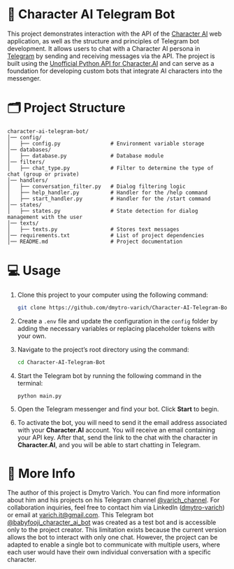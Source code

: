 # 👾 Character AI Telegram Bot
This project demonstrates interaction with the API of the [Character AI](https://character.ai/) web application, as well as the structure and principles of Telegram bot development. It allows users to chat with a Character AI persona in [Telegram](https://web.telegram.org/) by sending and receiving messages via the API. The project is built using the [Unofficial Python API for Character.AI](https://github.com/kramcat/CharacterAI) and can serve as a foundation for developing custom bots that integrate AI characters into the messenger.



# 🗂️ Project Structure 
```
character-ai-telegram-bot/
│── config/ 
│   ├── config.py                # Environment variable storage
│── databases/ 
│   ├── database.py              # Database module
│── filters/ 
│   ├── chat_type.py             # Filter to determine the type of chat (group or private)
│── handlers/   
│   ├── conversation_filter.py   # Dialog filtering logic
│   ├── help_handler.py          # Handler for the /help command
│   ├── start_handler.py         # Handler for the /start command
│── states/ 
│   ├── states.py                # State detection for dialog management with the user
│── texts/ 
│   ├── texts.py                 # Stores text messages
│── requirements.txt             # List of project dependencies      
│── README.md                    # Project documentation
```

# 💻 Usage
1. Clone this project to your computer using the following command:  
   ```bash
   git clone https://github.com/dmytro-varich/Character-AI-Telegram-Bot.git
   ```  

2. Create a `.env` file and update the configuration in the `config` folder by adding the necessary variables or replacing placeholder tokens with your own.  

3. Navigate to the project’s root directory using the command:  
   ```bash
   cd Character-AI-Telegram-Bot
   ```  

4. Start the Telegram bot by running the following command in the terminal:  
   ```bash
   python main.py
   ```  

5. Open the Telegram messenger and find your bot. Click **Start** to begin.  

6. To activate the bot, you will need to send it the email address associated with your **Character.AI** account. You will receive an email containing your API key. After that, send the link to the chat with the character in **Character.AI**, and you will be able to start chatting in Telegram.

# 📌 More Info
The author of this project is Dmytro Varich. You can find more information about him and his projects on his Telegram channel [@varich_channel](https://t.me/varich_channel). For collaboration inquiries, feel free to contact him via LinkedIn ([dmytro-varich](https://www.linkedin.com/in/dmytro-varich/)) or email at varich.it@gmail.com.
This Telegram bot [@babyfooji_character_ai_bot](https://t.me/babyfooji_character_ai_bot) was created as a test bot and is accessible only to the project creator. This limitation exists because the current version allows the bot to interact with only one chat. However, the project can be adapted to enable a single bot to communicate with multiple users, where each user would have their own individual conversation with a specific character.
